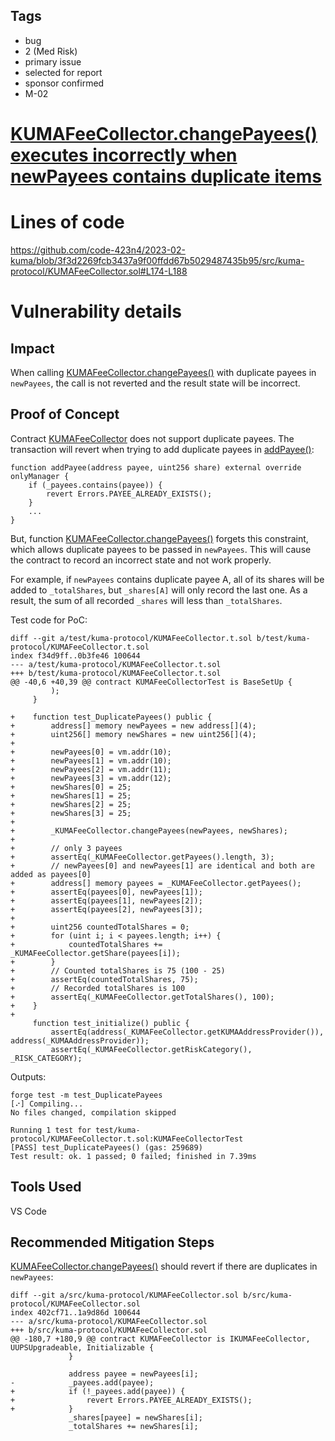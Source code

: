 ## Tags

- bug
- 2 (Med Risk)
- primary issue
- selected for report
- sponsor confirmed
- M-02

# [KUMAFeeCollector.changePayees() executes incorrectly when newPayees contains duplicate items](https://github.com/code-423n4/2023-02-kuma-findings/issues/13) 

# Lines of code

https://github.com/code-423n4/2023-02-kuma/blob/3f3d2269fcb3437a9f00ffdd67b5029487435b95/src/kuma-protocol/KUMAFeeCollector.sol#L174-L188


# Vulnerability details

## Impact
When calling [KUMAFeeCollector.changePayees()](https://github.com/code-423n4/2023-02-kuma/blob/3f3d2269fcb3437a9f00ffdd67b5029487435b95/src/kuma-protocol/KUMAFeeCollector.sol#L152) with duplicate payees in `newPayees`, the call is not reverted and the result state will be incorrect.

## Proof of Concept
Contract [KUMAFeeCollector](https://github.com/code-423n4/2023-02-kuma/blob/3f3d2269fcb3437a9f00ffdd67b5029487435b95/src/kuma-protocol/KUMAFeeCollector.sol#L14) does not support duplicate payees. The transaction will revert when trying to add duplicate payees in [addPayee()](https://github.com/code-423n4/2023-02-kuma/blob/3f3d2269fcb3437a9f00ffdd67b5029487435b95/src/kuma-protocol/KUMAFeeCollector.sol#L77):
```
function addPayee(address payee, uint256 share) external override onlyManager {
    if (_payees.contains(payee)) {
        revert Errors.PAYEE_ALREADY_EXISTS();
    }
    ...
}
```

But, function [KUMAFeeCollector.changePayees()](https://github.com/code-423n4/2023-02-kuma/blob/3f3d2269fcb3437a9f00ffdd67b5029487435b95/src/kuma-protocol/KUMAFeeCollector.sol#L152) forgets this constraint, which allows duplicate payees to be passed in `newPayees`. This will cause the contract to record an incorrect state and not work properly.

For example, if `newPayees` contains duplicate payee A, all of its shares will be added to `_totalShares`, but `_shares[A]` will only record the last one.
As a result, the sum of all recorded `_shares` will less than `_totalShares`.

Test code for PoC:
```
diff --git a/test/kuma-protocol/KUMAFeeCollector.t.sol b/test/kuma-protocol/KUMAFeeCollector.t.sol
index f34d9ff..0b3fe46 100644
--- a/test/kuma-protocol/KUMAFeeCollector.t.sol
+++ b/test/kuma-protocol/KUMAFeeCollector.t.sol
@@ -40,6 +40,39 @@ contract KUMAFeeCollectorTest is BaseSetUp {
         );
     }

+    function test_DuplicatePayees() public {
+        address[] memory newPayees = new address[](4);
+        uint256[] memory newShares = new uint256[](4);
+
+        newPayees[0] = vm.addr(10);
+        newPayees[1] = vm.addr(10);
+        newPayees[2] = vm.addr(11);
+        newPayees[3] = vm.addr(12);
+        newShares[0] = 25;
+        newShares[1] = 25;
+        newShares[2] = 25;
+        newShares[3] = 25;
+
+        _KUMAFeeCollector.changePayees(newPayees, newShares);
+
+        // only 3 payees
+        assertEq(_KUMAFeeCollector.getPayees().length, 3);
+        // newPayees[0] and newPayees[1] are identical and both are added as payees[0]
+        address[] memory payees = _KUMAFeeCollector.getPayees();
+        assertEq(payees[0], newPayees[1]);
+        assertEq(payees[1], newPayees[2]);
+        assertEq(payees[2], newPayees[3]);
+
+        uint256 countedTotalShares = 0;
+        for (uint i; i < payees.length; i++) {
+            countedTotalShares += _KUMAFeeCollector.getShare(payees[i]);
+        }
+        // Counted totalShares is 75 (100 - 25)
+        assertEq(countedTotalShares, 75);
+        // Recorded totalShares is 100
+        assertEq(_KUMAFeeCollector.getTotalShares(), 100);
+    }
+
     function test_initialize() public {
         assertEq(address(_KUMAFeeCollector.getKUMAAddressProvider()), address(_KUMAAddressProvider));
         assertEq(_KUMAFeeCollector.getRiskCategory(), _RISK_CATEGORY);
```

Outputs:
```
forge test -m test_DuplicatePayees
[⠔] Compiling...
No files changed, compilation skipped

Running 1 test for test/kuma-protocol/KUMAFeeCollector.t.sol:KUMAFeeCollectorTest
[PASS] test_DuplicatePayees() (gas: 259689)
Test result: ok. 1 passed; 0 failed; finished in 7.39ms
```

## Tools Used
VS Code

## Recommended Mitigation Steps
[KUMAFeeCollector.changePayees()](https://github.com/code-423n4/2023-02-kuma/blob/3f3d2269fcb3437a9f00ffdd67b5029487435b95/src/kuma-protocol/KUMAFeeCollector.sol#L152) should revert if there are duplicates in `newPayees`:

```
diff --git a/src/kuma-protocol/KUMAFeeCollector.sol b/src/kuma-protocol/KUMAFeeCollector.sol
index 402cf71..1a9d86d 100644
--- a/src/kuma-protocol/KUMAFeeCollector.sol
+++ b/src/kuma-protocol/KUMAFeeCollector.sol
@@ -180,7 +180,9 @@ contract KUMAFeeCollector is IKUMAFeeCollector, UUPSUpgradeable, Initializable {
             }

             address payee = newPayees[i];
-            _payees.add(payee);
+            if (!_payees.add(payee)) {
+                revert Errors.PAYEE_ALREADY_EXISTS();
+            }
             _shares[payee] = newShares[i];
             _totalShares += newShares[i];

```

